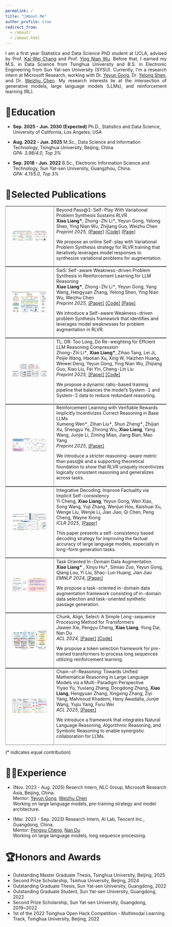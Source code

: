 ```yaml
---
permalink: /
title: "👋About Me"
author_profile: true
redirect_from: 
  - /about/
  - /about.html
---
```



<!-- I am a final-year Master's student in Data Science at Tsinghua University, advised by Prof. [Shao-Lun Huang](https://sites.google.com/view/slhuang/home). Before that, I earned my B.S. in Electronic Engineering from Sun Yat-sen University (SYSU) in 2022, under the guidance of Prof. [Yulan Guo](http://www.yulanguo.cn/). Currently I'm a research intern at Microsoft Research Asia, working with Dr. [Yeyun Gong](https://www.microsoft.com/en-us/research/people/yegong/), Dr. [Yelong Shen](https://scholar.google.com/citations?user=S6OFEFEAAAAJ&hl=en), and Dr. [Weizhu Chen](https://www.microsoft.com/en-us/research/people/wzchen/). 

My research interests lie at the intersection of generative models, large language models (LLMs), and reinforcement learning.  -->


<div style="text-align: justify;">
  I am a first year Statistics and Data Science PhD student at UCLA, advised by Prof. 
  <a href="https://web.cs.ucla.edu/~kwchang/" target="_blank">Kai-Wei Chang</a> and Prof. <a href="http://www.stat.ucla.edu/~ywu/me.html" target="_blank">Ying Nian Wu</a>. 
  Before that, I earned my M.S. in Data Science from Tsinghua University and B.S. in Electronic Engineering from Sun Yat-sen University (SYSU).
  Currently, I'm a research intern at Microsoft Research, working with 
  Dr. <a href="https://www.microsoft.com/en-us/research/people/yegong/" target="_blank">Yeyun Gong</a>, 
  Dr. <a href="https://scholar.google.com/citations?user=S6OFEFEAAAAJ&hl=en" target="_blank">Yelong Shen</a>, 
  and Dr. <a href="https://www.microsoft.com/en-us/research/people/wzchen/" target="_blank">Weizhu Chen</a>. 
  My research interests lie at the intersection of generative models, large language models (LLMs), and reinforcement learning (RL). 
  <div style="margin-top: 6px;"></div>
</div>

<div style="margin-top: 15px;"></div>

📖Education
======
- **Sep. 2025 - Jun. 2030 (Expected)** Ph.D., Statistics and Data Science, University of California, Los Angeles, USA

- **Aug. 2022 - Jun. 2025** M.Sc., Data Science and Information Technology, Tsinghua University, Beijing, China.
<br>*GPA: 3.98/4.0, Top 3%*

- **Sep. 2018 - Jun. 2022** B.Sc., Electronic Information Science and Technology, Sun Yat-sen University, Guangzhou, China.
<br>*GPA: 4.11/5.0, Top 3%*


📑Selected Publications
======
<table style="width:100%;border:0px;border-spacing:0px;border-collapse:separate;margin-right:auto;margin-left:auto;" border="1" cellspacing="0" cellpadding="10"><tbody>	

  <!--SvS-->
  <tr>
    <td style="padding:20px;width:30%;max-width:30%" align="center">
      <img style="width:100%;max-width:100%" src="../images/svs.png" alt="dise">
    </td>
    <td width="75%" valign="center">
      <papertitle>Beyond Pass@1: Self-Play With Variational Problem Synthesis Sustains RLVR</papertitle>
      <br>
      <b>Xiao Liang*</b>, Zhong-Zhi Li*, Yeyun Gong, Yelong Shen, Ying Nian Wu, Zhijiang Guo, Weizhu Chen
      <br>
      <em>Preprint 2025, </em> <a href="https://arxiv.org/abs/2508.14029">[Paper]</a> <a href="https://github.com/MasterVito/SvS">[Code]</a> <a href="https://MasterVito.SvS.github.io">[Page]</a>
      <br>
      <p> We propose an online Self-play with Variational Problem Synthesis strategy for RLVR training that iteratively leverages model responses to synthesize variational problems for augmentation.</p>
    </td>
  </tr>	

  <!--SwS-->
  <tr>
    <td style="padding:20px;width:30%;max-width:30%" align="center">
      <img style="width:100%;max-width:100%" src="../images/sws.png" alt="dise">
    </td>
    <td width="75%" valign="center">
      <papertitle>SwS: Self-aware Weakness-driven Problem Synthesis in Reinforcement Learning for LLM Reasoning</papertitle>
      <br>
      <b>Xiao Liang*</b>, Zhong-Zhi Li*, Yeyun Gong, Yang Wang, Hengyuan Zhang, Yelong Shen, Ying Nian Wu, Weizhu Chen
      <br>
      <em>Preprint 2025, </em> <a href="https://arxiv.org/abs/2506.08989">[Paper]</a> <a href="https://github.com/MasterVito/SwS">[Code]</a> <a href="https://mastervito.github.io/MasterVito.SwS.github.io/">[Page]</a>
      <br>
      <p> We introduce a Self-aware Weakness-driven problem Synthesis framework that identifies and leverages model weaknesses for problem augmentation in RLVR.</p>
    </td>
  </tr>	

  <!--TL;DR-->
  <tr>
    <td style="padding:20px;width:30%;max-width:30%" align="center">
      <img style="width:100%;max-width:100%" src="../images/tldr.png" alt="dise">
    </td>
    <td width="75%" valign="center">
      <papertitle>TL; DR: Too Long, Do Re-weighting for Effcient LLM Reasoning Compression</papertitle>
      <br>
      Zhong-Zhi Li*, <b>Xiao Liang*</b>, Zihao Tang, Lei Ji, Peijie Wang, Haotian Xu, Xing W, Haizhen Huang, Weiwei Deng, Yeyun Gong, Ying Nian Wu, Zhijiang Guo, Xiao Liu, Fei Yin, Cheng-Lin Liu
      <br>
      <em>Preprint 2025, </em> <a href="https://arxiv.org/abs/2506.02678">[Paper]</a> <a href="https://github.com/zzli2022/TLDR">[Code]</a>
      <br>
      <p> We propose a dynamic ratio-based training pipeline that balances the model’s System-1 and System-2 data to reduce redundant reasoning.</p>
    </td>
  </tr>	

  <!--CoT-Acc-Shun-->
  <tr>
    <td style="padding:20px;width:30%;max-width:30%" align="center">
      <img style="width:100%;max-width:100%" src="../images/cot-pass@k.png" alt="dise">
    </td>
    <td width="75%" valign="center">
      <papertitle>Reinforcement Learning with Verifiable Rewards Implicitly Incentivizes Correct Reasoning in Base LLMs</papertitle>
      <br>
      Xumeng Wen*, Zihan Liu*, Shun Zheng*, Zhijian Xu, Shengyu Ye, Zhirong Wu, <b>Xiao Liang</b>, Yang Wang, Junjie Li, Ziming Miao, Jiang Bian, Mao Yang
      <br>
      <em>Preprint 2025, </em> <a href="https://arxiv.org/abs/2506.14245">[Paper]</a>
      <br>
      <p> We introduce a stricter reasoning-aware metric than pass@k and a supporting theoretical foundation to show that RLVR uniquely incentivizes logically consistent reasoning and generalizes across tasks.</p>
    </td>
  </tr>	

  <!--Entity Sum-->
  <!-- <tr>
    <td style="padding:20px;width:30%;max-width:30%" align="center">
      <img style="width:100%;max-width:100%" src="../images/Entity_sum.png" alt="dise">
    </td>
    <td width="75%" valign="center">
      <papertitle>What You See Is What You Get: Entity-Aware Summarization for Reliable Sponsored Search</papertitle>
      <br>
      <b>Xiao Liang</b>, Xinyu Hu, Simiao Zuo, Jimi He, Yu Wang, Victor Ye Dong, Yeyun Gong, Kushal S. Dave, Yi Liu, Qiang Lou, Shao-Lun Huang, Jian Jiao
      <br>
      <em>NeurIPS 2024 SafeGenAi, </em> <a href="https://openreview.net/pdf?id=LWz0kw3l0b">[Paper]</a>
      <br>
      <p> We introduce a framework for generating reliable AI-driven entity-aware summaries for information retrieval in the sponsored search ads domain.</p>
    </td>
  </tr>	 -->


  <!--Integrative Decoding-->
  <tr>
    <td style="padding:20px;width:30%;max-width:30%" align="center">
      <img style="width:100%;max-width:100%" src="../images/Int_decode.png" alt="dise">
    </td>
    <td width="75%" valign="center">
      <papertitle>Integrative Decoding: Improve Factuality via Implicit Self-consistency</papertitle>
      <br>
      Yi Cheng, <b>Xiao Liang</b>, Yeyun Gong, Wen Xiao, Song Wang, Yuji Zhang, Wenjun Hou, Kaishuai Xu, Wenge Liu, Wenjie Li, Jian Jiao, Qi Chen, Peng Cheng, Wayne Xiong
      <br>
      <em> ICLR 2025, </em> <a href="https://arxiv.org/abs/2410.01556">[Paper]</a>
      <br>
      <p> This paper presents a self-consistency based decoding strategy for improving the factual accuracy of large language models, especially in long-form generation tasks.</p>
    </td>
  </tr>	


  <!--TRAIT-->
  <tr>
    <td style="padding:20px;width:30%;max-width:30%" align="center">
      <img style="width:100%;max-width:100%" src="../images/TRAIT.png" alt="dise">
    </td>
    <td width="75%" valign="center">
      <papertitle>Task Oriented In-Domain Data Augmentation</papertitle>
      <br>
      <b>Xiao Liang*</b> , Xinyu Hu*, Simiao Zuo, Yeyun Gong, Qiang Lou, Yi Liu, Shao-Lun Huang, Jian Jiao
      <br>
      <em>EMNLP 2024, </em> <a href="https://arxiv.org/pdf/2406.16694">[Paper]</a>
      <br>
      <p> We propose a task-oriented in-domain data augmentation framework consisting of in-domain data selection and task-oriented synthetic passage generation.</p>
    </td>
  </tr>	

  <!--SSLCL-->
  <!-- <tr>
    <td style="padding:20px;width:30%;max-width:30%" align="center">
      <img style="width:100%;max-width:100%" src="../images/sslcl.png" alt="dise">
    </td>
    <td width="75%" valign="center">
      <papertitle>SSLCL: An Efficient Model-Agnostic Supervised Contrastive Learning Framework for Emotion Recognition in Conversations</papertitle>
      <br>
      Tao Shi*, <b>Xiao Liang*</b>, Yaoyuan Liang, Xinyi Tong, Shao-Lun Huang
      <br>
      <em>Preprint 2023, </em> <a href="https://arxiv.org/pdf/2310.16676">[Paper]</a> <a href="https://github.com/TaoShi1998/SSLCL">[Code]</a> 
      <br>
      <p> We introduce utilizing label representations by projecting discrete labels into dense embeddings for multimodal emotion classification.</p>
    </td>
  </tr>	 -->

  <!--SimCAS-->
  <tr>
    <td style="padding:20px;width:30%;max-width:30%" align="center">
      <img style="width:100%;max-width:100%" src="../images/simcas.png" alt="dise">
    </td>
    <td width="75%" valign="center">
      <papertitle>Chunk, Align, Select: A Simple Long-sequence Processing Method for Transformers</papertitle>
      <br>
      Jiawen Xie, Pengyu Cheng, <b>Xiao Liang</b>, Yong Dai, Nan Du
      <br>
      <em>ACL 2024, </em> <a href="https://arxiv.org/pdf/2308.13191">[Paper]</a> <a href="https://github.com/xjw-nlp/SimCAS">[Code]</a> 
      <br>
      <p> We propose a token selection framework for pre-trained transformers to process long sequences utilizing reinforcement learning.</p>
    </td>
  </tr>

  <!--Chain of Reasoning-->
  <tr>
    <td style="padding:20px;width:30%;max-width:30%" align="center">
      <img style="width:100%;max-width:100%" src="../images/chain_of_reasoning.png" alt="dise">
    </td>
    <td width="75%" valign="center">
      <papertitle>Chain-of-Reasoning: Towards Unified Mathematical Reasoning in Large Language Models via a Multi-Paradigm Perspective</papertitle>
      <br>
      Yiyao Yu, Yuxiang Zhang, Dongdong Zhang, <b>Xiao Liang</b>, Hengyuan Zhang, Xingxing Zhang, Ziyi Yang, Mahmoud Khademi, Hany Awadalla, Junjie Wang, Yujiu Yang, Furu Wei
      <br>
      <em>ACL 2025, </em> <a href="https://arxiv.org/pdf/2501.11110">[Paper]</a>
      <br>
      <p> We introduce a framework that integrates Natural Language Reasoning, Algorithmic Reasoning, and Symbolic Reasoning to enable synergistic collaboration for LLMs. </p>
    </td>
  </tr>

  <!--Sigma-->
  <!-- <tr>
    <td style="padding:20px;width:30%;max-width:30%" align="center">
      <img style="width:100%;max-width:100%" src="../images/sigma.png" alt="dise">
    </td>
    <td width="75%" valign="center">
      <papertitle>SIGMA: Differential Rescaling Of Query, Key And Value For Efficient Language Models</papertitle>
      <br>
      Microsoft Research Asia Artificial Intelligence Reasoning Group
      <br>
      <em>Preprint 2025, </em> <a href="https://arxiv.org/pdf/2501.13629">[Paper]</a>
      <br>
      <p> We introduce SIGMA, an efficient large language model specialized for the system domain, empowered by a novel architecture with efficient DiffQKV attention. </p>
    </td>
  </tr> -->

</tbody></table>

<!-- **Multimodal Understanding:**
<table style="width:100%;border:0px;border-spacing:0px;border-collapse:separate;margin-right:auto;margin-left:auto;" border="1" cellspacing="0" cellpadding="10"><tbody>	
  <!--DiffusionVG-->
  <!-- <tr>
    <td style="padding:20px;width:30%;max-width:30%" align="center">
      <img style="width:100%;max-width:100%" src="../images/diffusionvg.png" alt="dise">
    </td>
    <td width="75%" valign="center">
      <papertitle>Exploring Iterative Refinement with Diffusion Models for Video Grounding</papertitle>
      <br>
      <b>Xiao Liang*</b>, Tao Shi*, Yaoyuan Liang, Te Tao, Shao-Lun Huang
      <br>
      <em>ICME 2024, </em> <a href="https://arxiv.org/pdf/2310.17189">[Paper]</a> <a href="https://github.com/MasterVito/DiffusionVG">[Code]</a> 
      <br>
      <p> We propose a novel framework with diffusion models that formulates video grounding as a conditioned generation task, enhancing predictions through iterative refinement.</p>
    </td>
  </tr>	 -->

  <!--CoSTA-->
  <!-- <tr>
    <td style="padding:20px;width:30%;max-width:30%" align="center">
      <img style="width:100%;max-width:100%" src="../images/costa.png" alt="dise">
    </td>
    <td width="75%" valign="center">
      <papertitle>CoSTA: End-to-End Comprehensive Space-Time Entanglement for Spatio-Temporal Video Grounding</papertitle>
      <br>
      Yaoyuan Liang*, <b>Xiao Liang*</b>,  Yansong Tang, Zhao Yang, Ziran Li, Jingang Wang, Wenbo Ding, Shao-Lun Huang
      <br>
      <em>AAAI 2024, </em> <a href="https://ojs.aaai.org/index.php/AAAI/article/download/28118/28240">[Paper]</a>
      <br>
      <p> We propose a framework of Comprehensive Space-Time entAnglement to densely entangle space-time multi-modal features for spatio-temporal localization.</p>
    </td>
  </tr>	 -->

  <!--unleash-then-eliminate-->
  <!-- <tr>
    <td style="padding:20px;width:30%;max-width:30%" align="center">
      <img style="width:100%;max-width:100%" src="../images/unleash-then-eliminate.png" alt="dise">
    </td>
    <td width="75%" valign="center">
      <papertitle>Unleash Region Understanding in Intermediate Layers for MLLM-based Referring Expression Generation </papertitle>
      <br>
      Yaoyuan Liang, Zhuojun Cai, Jian Xu, Guanbo Huang, Yiran Wang, <b>Xiao Liang</b>, Jiahao Liu, Ziran Li, Jingang Wang, Shao-Lun Huang    
      <br>
      <em>NeurIPS 2024, </em> <a href="https://openreview.net/pdf?id=168NLzTpw8">[Paper]</a> <a href="https://github.com/Glupayy/unleash-eliminate">[Code]</a>
      <br>
      <p> We present to elicit the latent information in intermediate layers adopt a cycle-consistency-based decoding method to alleviate hallucinations in the REG task. </p>
    </td>
  </tr> --> 
<!-- </tbody></table> -->




(* indicates equal contribution)


🧑‍💻Experience
======
- (Nov. 2023 - Aug. 2025) Reserch Intern, NLC Group, Microsoft Research Asia, Beijing, China.
<br> Mentor: [Yeyun Gong](https://www.microsoft.com/en-us/research/people/yegong/), [Weizhu Chen](https://www.microsoft.com/en-us/research/people/wzchen/)
<br> Working on large language models, pre-training strategy and model architecture.

- (Mar. 2023 - Sep. 2023) Research Intern, AI Lab, Tencent Inc., Guangdong, China.
<br> Mentor: [Pengyu Cheng](https://linear95.github.io/), [Nan Du](https://scholar.google.com/citations?hl=en&user=BO4jEkAAAAAJ)
<br> Working on large language models, long sequence processing.


🏆Honors and Awards
======
- Outstanding Master Graduate Thesis, Tsinghua University, Beijing, 2025
- Second Prize Scholarship, Tsinhua University, Beijing, 2024
- Outstanding Graduate Thesis, Sun Yat-sen University, Guangdong, 2022
- Outstanding Graduate Student, Sun Yat-sen University, Guangdong, 2022
- Second Prize Scholarship, Sun Yat-sen University, Guangdong, 2019~2022
- 1st of the 2022 Tsinghua Open Hack Competition - Multimodal Learning Track, Tsinghua University, Beijing, 2022